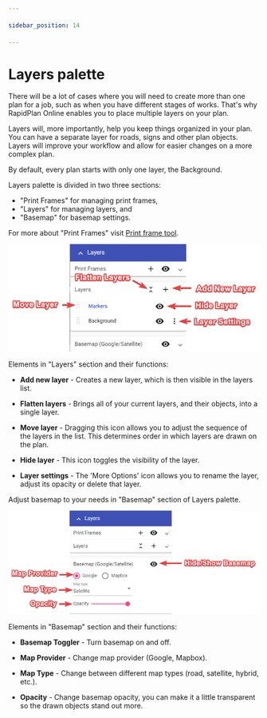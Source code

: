 ```yaml
---

sidebar_position: 14

---
```

# Layers palette

There will be a lot of cases where you will need to create more than one plan for a job, such as when you have different stages of works. That's why RapidPlan Online enables you to place multiple layers on your plan.

Layers will, more importantly, help you keep things organized in your plan. You can have a separate layer for roads, signs and other plan objects. Layers will improve your workflow and allow for easier changes on a more complex plan.

By default, every plan starts with only one layer, the Background.

Layers palette is divided in two three sections:

- "Print Frames" for managing print frames,
- "Layers" for managing layers, and
- "Basemap" for basemap settings.

For more about "Print Frames" visit [Print frame tool](./Print%20frame%20tool.md).

![Layers Palette](./Assets/Layers_Palette.png)

Elements in "Layers" section and their functions:

- **Add new layer** - Creates a new layer, which is then visible in the layers list.
  
- **Flatten layers** - Brings all of your current layers, and their objects, into a single layer.
  
- **Move layer** - Dragging this icon allows you to adjust the sequence of the layers in the list. This determines order in which layers are drawn on the plan.
  
- **Hide layer** - This icon toggles the visibility of the layer.
  
- **Layer settings** - The 'More Options' icon allows you to rename the layer, adjust its opacity or delete that layer.

Adjust basemap to your needs in "Basemap" section of Layers palette.

![Basemap Settings](./Assets/Basemap_Settings.png)

Elements in "Basemap" section and their functions:

- **Basemap Toggler** - Turn basemap on and off.
  
- **Map Provider** - Change map provider (Google, Mapbox).
  
- **Map Type** - Change between different map types (road, satellite, hybrid, etc.).
  
- **Opacity** - Change basemap opacity, you can make it a little transparent so the drawn objects stand out more.